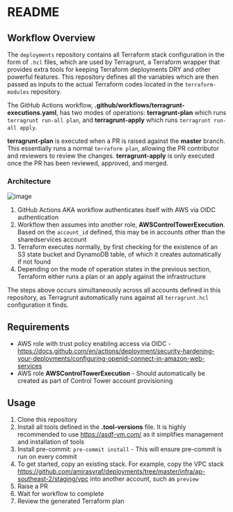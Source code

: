 # README

## Workflow Overview

The `deployments` repository contains all Terraform stack configuration in the form of `.hcl` files, which are used by Terragrunt, a Terraform wrapper that provides extra tools for keeping Terraform deployments DRY and other powerful features. This repository defines all the variables which are then passed as inputs to the actual Terraform codes located in the `terraform-modules` repository.

The GitHub Actions workflow, **.github/workflows/terragrunt-executions.yaml**, has two modes of operations: **terragrunt-plan** which runs `terragrunt run-all plan`, and **terragrunt-apply** which runs `terragrunt run-all apply`. 

**terragrunt-plan** is executed when a PR is raised against the **master** branch. This essentially runs a normal `terraform plan`, allowing the PR contributor and reviewers to review the changes. **terragrunt-apply** is only executed once the PR has been reviewed, approved, and merged.

### Architecture

![image](https://github.com/amirasyraf/deployments/assets/15522007/1592f8f2-cdb8-4d3b-91d9-c247035b58e9)

1. GitHub Actions AKA workflow authenticates itself with AWS via OIDC authentication
2. Workflow then assumes into another role, **AWSControlTowerExecution**. Based on the `account_id` defined, this may be in accounts other than the sharedservices account
3. Terraform executes normally, by first checking for the existence of an S3 state bucket and DynamoDB table, of which it creates automatically if not found
4. Depending on the mode of operation states in the previous section, Terraform either runs a plan or an apply against the infrastructure

The steps above occurs simultaneously across all accounts defined in this repository, as Terragrunt automatically runs against all `terragrunt.hcl` configuration it finds. 

## Requirements

- AWS role with trust policy enabling access via OIDC - https://docs.github.com/en/actions/deployment/security-hardening-your-deployments/configuring-openid-connect-in-amazon-web-services
- AWS role **AWSControlTowerExecution** - Should automatically be created as part of Control Tower account provisioning

## Usage

1. Clone this repository
2. Install all tools defined in the **.tool-versions** file. It is highly recommended to use https://asdf-vm.com/ as it simplifies management and installation of tools
3. Install pre-commit: `pre-commit install` - This will ensure pre-commit is run on every commit
4. To get started, copy an existing stack. For example, copy the VPC stack https://github.com/amirasyraf/deployments/tree/master/infra/ap-southeast-2/staging/vpc into another account, such as `preview`
5. Raise a PR
6. Wait for workflow to complete
7. Review the generated Terraform plan
